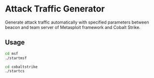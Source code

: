 # Attack Traffic Generator

Generate attack traffic automatically with specified parameters
between beacon and team server of Metasploit framework and Cobalt Strike.

## Usage

```sh
cd msf
./startmsf

cd cobaltstrike
./startcs
```
